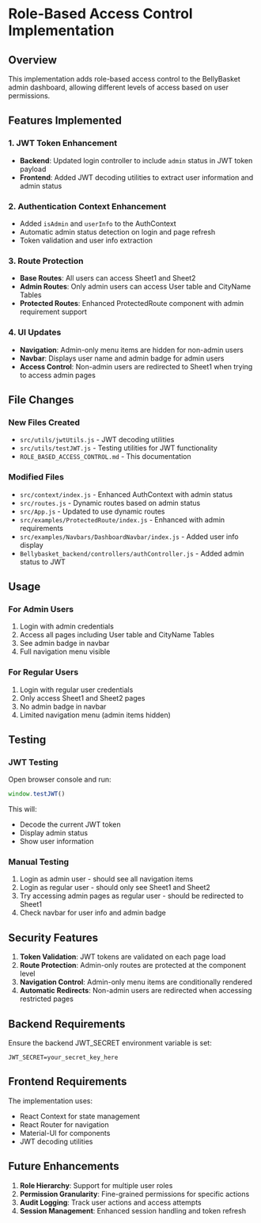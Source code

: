 # Role-Based Access Control Implementation

## Overview
This implementation adds role-based access control to the BellyBasket admin dashboard, allowing different levels of access based on user permissions.

## Features Implemented

### 1. JWT Token Enhancement
- **Backend**: Updated login controller to include `admin` status in JWT token payload
- **Frontend**: Added JWT decoding utilities to extract user information and admin status

### 2. Authentication Context Enhancement
- Added `isAdmin` and `userInfo` to the AuthContext
- Automatic admin status detection on login and page refresh
- Token validation and user info extraction

### 3. Route Protection
- **Base Routes**: All users can access Sheet1 and Sheet2
- **Admin Routes**: Only admin users can access User table and CityName Tables
- **Protected Routes**: Enhanced ProtectedRoute component with admin requirement support

### 4. UI Updates
- **Navigation**: Admin-only menu items are hidden for non-admin users
- **Navbar**: Displays user name and admin badge for admin users
- **Access Control**: Non-admin users are redirected to Sheet1 when trying to access admin pages

## File Changes

### New Files Created
- `src/utils/jwtUtils.js` - JWT decoding utilities
- `src/utils/testJWT.js` - Testing utilities for JWT functionality
- `ROLE_BASED_ACCESS_CONTROL.md` - This documentation

### Modified Files
- `src/context/index.js` - Enhanced AuthContext with admin status
- `src/routes.js` - Dynamic routes based on admin status
- `src/App.js` - Updated to use dynamic routes
- `src/examples/ProtectedRoute/index.js` - Enhanced with admin requirements
- `src/examples/Navbars/DashboardNavbar/index.js` - Added user info display
- `Bellybasket_backend/controllers/authController.js` - Added admin status to JWT

## Usage

### For Admin Users
1. Login with admin credentials
2. Access all pages including User table and CityName Tables
3. See admin badge in navbar
4. Full navigation menu visible

### For Regular Users
1. Login with regular user credentials
2. Only access Sheet1 and Sheet2 pages
3. No admin badge in navbar
4. Limited navigation menu (admin items hidden)

## Testing

### JWT Testing
Open browser console and run:
```javascript
window.testJWT()
```

This will:
- Decode the current JWT token
- Display admin status
- Show user information

### Manual Testing
1. Login as admin user - should see all navigation items
2. Login as regular user - should only see Sheet1 and Sheet2
3. Try accessing admin pages as regular user - should be redirected to Sheet1
4. Check navbar for user info and admin badge

## Security Features

1. **Token Validation**: JWT tokens are validated on each page load
2. **Route Protection**: Admin-only routes are protected at the component level
3. **Navigation Control**: Admin-only menu items are conditionally rendered
4. **Automatic Redirects**: Non-admin users are redirected when accessing restricted pages

## Backend Requirements

Ensure the backend JWT_SECRET environment variable is set:
```env
JWT_SECRET=your_secret_key_here
```

## Frontend Requirements

The implementation uses:
- React Context for state management
- React Router for navigation
- Material-UI for components
- JWT decoding utilities

## Future Enhancements

1. **Role Hierarchy**: Support for multiple user roles
2. **Permission Granularity**: Fine-grained permissions for specific actions
3. **Audit Logging**: Track user actions and access attempts
4. **Session Management**: Enhanced session handling and token refresh 